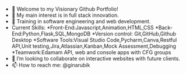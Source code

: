 - 👋 Welcome to my Visionary Github Portfolio!
- 👀 My main interest is in full stack innovation.
- 🌱 Training in software engineering and web development.
- Current Skills:
*Front-End:Javascript,Animation,HTML,CSS
*Back-End:Python,Flask,SQL,MongoDB
*Version control: Git,GitHub,Github Desktop
*Software Tools:Visual Studio Code,Pycharm,Canva,Restful API,Unit testing,Jira,Atlassian,Kanban,Mock Assessment,Debugging
*Teamwork:Edamam API, web and console apps with CFG groups
- 💞️ I’m looking to collaborate on interactive websites with future clients.
- 📫 How to reach me: @ginarubik 

<!---
ginarubik/ginarubik is a ✨ special ✨ repository because its `README.md` (this file) appears on your GitHub profile.
You can click the Preview link to take a look at your changes.
--->
